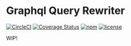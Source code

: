 # Graphql Query Rewriter

[![CircleCI](https://circleci.com/gh/chanind/graphql-query-rewriter/tree/master.svg?style=shield)](https://circleci.com/gh/chanind/graphql-query-rewriter/tree/master)
[![Coverage Status](https://coveralls.io/repos/github/chanind/graphql-query-rewriter/badge.svg?branch=master)](https://coveralls.io/github/chanind/graphql-query-rewriter?branch=master)
[![npm](https://badgen.net/npm/v/graphql-query-rewriter)](https://www.npmjs.com/package/graphql-query-rewriter)
[![license](https://badgen.net/npm/license/graphql-query-rewriter)](https://opensource.org/licenses/MIT)

WIP!
